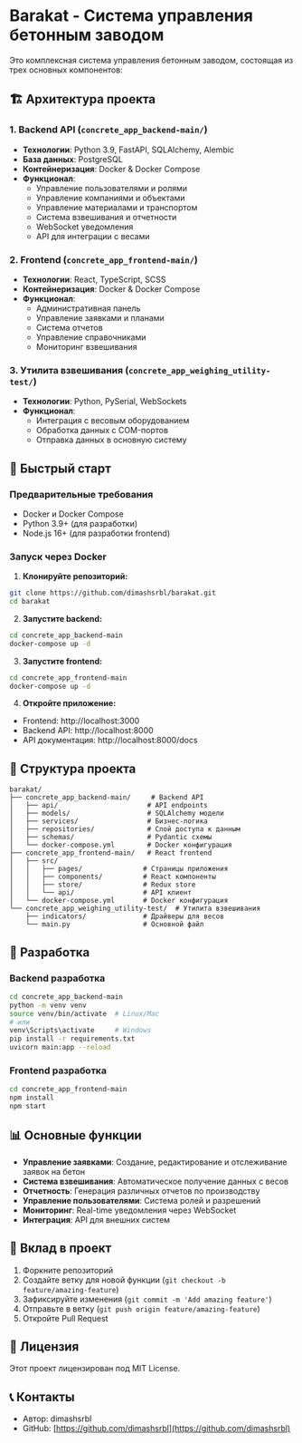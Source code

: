 # Barakat - Система управления бетонным заводом

Это комплексная система управления бетонным заводом, состоящая из трех основных компонентов:

## 🏗️ Архитектура проекта

### 1. Backend API (`concrete_app_backend-main/`)
- **Технологии**: Python 3.9, FastAPI, SQLAlchemy, Alembic
- **База данных**: PostgreSQL
- **Контейнеризация**: Docker & Docker Compose
- **Функционал**: 
  - Управление пользователями и ролями
  - Управление компаниями и объектами
  - Управление материалами и транспортом
  - Система взвешивания и отчетности
  - WebSocket уведомления
  - API для интеграции с весами

### 2. Frontend (`concrete_app_frontend-main/`)
- **Технологии**: React, TypeScript, SCSS
- **Контейнеризация**: Docker & Docker Compose
- **Функционал**:
  - Административная панель
  - Управление заявками и планами
  - Система отчетов
  - Управление справочниками
  - Мониторинг взвешивания

### 3. Утилита взвешивания (`concrete_app_weighing_utility-test/`)
- **Технологии**: Python, PySerial, WebSockets
- **Функционал**:
  - Интеграция с весовым оборудованием
  - Обработка данных с COM-портов
  - Отправка данных в основную систему

## 🚀 Быстрый старт

### Предварительные требования
- Docker и Docker Compose
- Python 3.9+ (для разработки)
- Node.js 16+ (для разработки frontend)

### Запуск через Docker

1. **Клонируйте репозиторий:**
```bash
git clone https://github.com/dimashsrbl/barakat.git
cd barakat
```

2. **Запустите backend:**
```bash
cd concrete_app_backend-main
docker-compose up -d
```

3. **Запустите frontend:**
```bash
cd concrete_app_frontend-main
docker-compose up -d
```

4. **Откройте приложение:**
- Frontend: http://localhost:3000
- Backend API: http://localhost:8000
- API документация: http://localhost:8000/docs

## 📁 Структура проекта

```
barakat/
├── concrete_app_backend-main/     # Backend API
│   ├── api/                      # API endpoints
│   ├── models/                   # SQLAlchemy модели
│   ├── services/                 # Бизнес-логика
│   ├── repositories/             # Слой доступа к данным
│   ├── schemas/                  # Pydantic схемы
│   └── docker-compose.yml        # Docker конфигурация
├── concrete_app_frontend-main/   # React frontend
│   ├── src/
│   │   ├── pages/               # Страницы приложения
│   │   ├── components/          # React компоненты
│   │   ├── store/               # Redux store
│   │   └── api/                 # API клиент
│   └── docker-compose.yml       # Docker конфигурация
└── concrete_app_weighing_utility-test/  # Утилита взвешивания
    ├── indicators/              # Драйверы для весов
    └── main.py                  # Основной файл
```

## 🔧 Разработка

### Backend разработка
```bash
cd concrete_app_backend-main
python -m venv venv
source venv/bin/activate  # Linux/Mac
# или
venv\Scripts\activate     # Windows
pip install -r requirements.txt
uvicorn main:app --reload
```

### Frontend разработка
```bash
cd concrete_app_frontend-main
npm install
npm start
```

## 📊 Основные функции

- **Управление заявками**: Создание, редактирование и отслеживание заявок на бетон
- **Система взвешивания**: Автоматическое получение данных с весов
- **Отчетность**: Генерация различных отчетов по производству
- **Управление пользователями**: Система ролей и разрешений
- **Мониторинг**: Real-time уведомления через WebSocket
- **Интеграция**: API для внешних систем

## 🤝 Вклад в проект

1. Форкните репозиторий
2. Создайте ветку для новой функции (`git checkout -b feature/amazing-feature`)
3. Зафиксируйте изменения (`git commit -m 'Add amazing feature'`)
4. Отправьте в ветку (`git push origin feature/amazing-feature`)
5. Откройте Pull Request

## 📝 Лицензия

Этот проект лицензирован под MIT License.

## 📞 Контакты

- Автор: dimashsrbl
- GitHub: [https://github.com/dimashsrbl](https://github.com/dimashsrbl) 